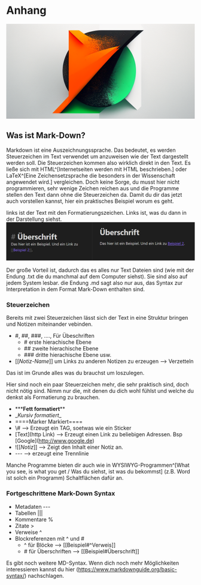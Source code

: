 # Anhang

![Markdown](images/Markdown.png)
## Was ist Mark-Down?

Markdown ist eine Auszeichnungssprache. Das bedeutet, es werden Steuerzeichen im Text verwendet um anzuweisen wie der Text dargestellt werden soll. Die Steuerzeichen kommen also wirklich direkt in den Text. Es ließe sich mit HTML^[Internetseiten werden mit HTML beschrieben.] oder LaTeX^[Eine Zeichensetzsprache die besonders in der Wissenschaft angewendet wird.] vergleichen. Doch keine Sorge, du musst hier nicht programmieren, sehr wenige Zeichen reichen aus und die Programme stellen den Text dann ohne die Steuerzeichen da.
Damit du dir das jetzt auch vorstellen kannst, hier ein praktisches Beispiel worum es geht.

links ist der Text mit den Formatierungszeichen. Links ist, was du dann in der Darstellung siehst.
![Vegleich zu Mark-Down Syntax und gerenderter Ansicht](images/Vergleich-MarkDown-Gerendert.png)

Der große Vorteil ist, dadurch das es alles nur Text Dateien sind (wie mit der Endung .txt die du manchmal auf dem Computer siehst). Sie sind also auf jedem System lesbar. die Endung .md sagt also nur aus, das Syntax zur Interpretation in dem Format Mark-Down enthalten sind.

### Steuerzeichen

Bereits mit zwei Steuerzeichen lässt sich der Text in eine Struktur bringen und Notizen miteinander vebinden.

- \#, \##, \###, ...., Für Übeschriften
	- \# erste hierachische Ebene
	- \#\# zweite hierachische Ebene
	- \#\#\# dritte hierachische Ebene usw.
- \[\[_Notiz-Name_]] um Links zu anderen Notizen zu erzeugen --> Verzetteln

Das ist im Grunde alles was du brauchst um loszulegen.

Hier sind noch ein paar Steuerzeichen mehr, die sehr praktisch sind, doch nicht nötig sind. Nimm nur die, mit denen du dich wohl fühlst und welche du denkst als Formatierung zu brauchen.

- \*\****Fett formatiert**\*\*
- \__Kursiv formatiert_\_
- \=\===Marker Markiert==\=\=
- \\# --> Erzeugt ein TAG, soetwas wie ein Sticker
- \[Text\](http Link) --> Erzeugt einen Link zu beliebigen Adressen. Bsp \[Google\](http://www.google.de)
- \!\[\[_Notiz_\]\] --> Zeigt den Inhalt einer Notiz an.
- \-\-\- --> erzeugt eine Trennlinie

Manche Programme bieten dir auch wie in WYSIWYG-Programmen^[What you see, is what you get / Was du siehst, ist was du bekommst] (z.B. Word ist solch ein Programm) Schaltflächen dafür an.


### Fortgeschrittene Mark-Down Syntax

- Metadaten \---
- Tabellen \|\|\|
- Kommentare \%
- Zitate \>
- Verweise \^
- Blockreferenzen mit ^ und #
  - \^ für Blöcke --> \[\[Beispiel\#^Verweis\]\]
  - \# für Überschriften --> \[\[Beispiel\#Überschrift\]\]

Es gibt noch weitere MD-Syntax. Wenn dich noch mehr Möglichkeiten interessieren kannst du hier (https://www.markdownguide.org/basic-syntax/) nachschlagen.
<script src="https://giscus.app/client.js"
        data-repo="cogneon/lernos-zettelkasten"
        data-repo-id="R_kgDOI5YY1w"
        data-category="Announcements"
        data-category-id="DIC_kwDOI5YY184CUTx3"
        data-mapping="pathname"
        data-strict="0"
        data-reactions-enabled="1"
        data-emit-metadata="0"
        data-input-position="bottom"
        data-theme="light"
        data-lang="de"
        crossorigin="anonymous"
        async>
</script>
